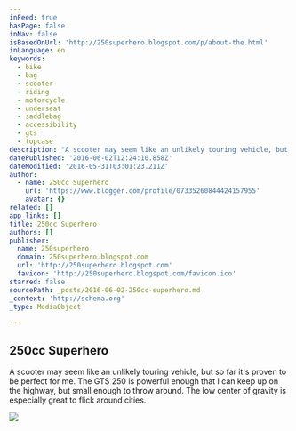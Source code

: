 ```yaml
---
inFeed: true
hasPage: false
inNav: false
isBasedOnUrl: 'http://250superhero.blogspot.com/p/about-the.html'
inLanguage: en
keywords:
  - bike
  - bag
  - scooter
  - riding
  - motorcycle
  - underseat
  - saddlebag
  - accessibility
  - gts
  - topcase
description: "A scooter may seem like an unlikely touring vehicle, but so far it's proven to be perfect for me. The GTS 250 is powerful enough that I can keep up on the highway, but small enough to throw around. The low center of gravity is especially great to flick around cities."
datePublished: '2016-06-02T12:24:10.858Z'
dateModified: '2016-05-31T03:01:23.211Z'
author:
  - name: 250cc Superhero
    url: 'https://www.blogger.com/profile/07335260844424157955'
    avatar: {}
related: []
app_links: []
title: 250cc Superhero
authors: []
publisher:
  name: 250superhero
  domain: 250superhero.blogspot.com
  url: 'http://250superhero.blogspot.com'
  favicon: 'http://250superhero.blogspot.com/favicon.ico'
starred: false
sourcePath: _posts/2016-06-02-250cc-superhero.md
_context: 'http://schema.org'
_type: MediaObject

---
```

<article style=""><h1>250cc Superhero</h1><p>A scooter may seem like an unlikely touring vehicle, but so far it's proven to be perfect for me. The GTS 250 is powerful enough that I can keep up on the highway, but small enough to throw around. The low center of gravity is especially great to flick around cities.</p><img src="https://2.bp.blogspot.com/-3h1TveL_-BM/UuiKQhtJt0I/AAAAAAAACP8/1wXEOoQelxc/w1200-h630-p-nu/cohort.jpg" /></article>